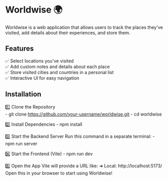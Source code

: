 # Worldwise 🌍  

Worldwise is a web application that allows users to track the places they've visited, add details about their experiences, and store them.

## Features  
✅ Select locations you've visited  
✅ Add custom notes and details about each place  
✅ Store visited cities and countries in a personal list  
✅ Interactive UI for easy navigation 

## Installation  
1️⃣ Clone the Repository  
    - git clone https://github.com/your-username/worldwise.git
    - cd worldwise

2️⃣ Install Dependencies
    - npm install
    
3️⃣ Start the Backend Server 
    Run this command in a separate terminal:
    - npm run server
    
4️⃣ Start the Frontend (Vite)
    - npm run dev
    
5️⃣ Open the App
    Vite will provide a URL like:
    ➜  Local:   http://localhost:5173/
    Open this in your browser to start using Worldwise!
